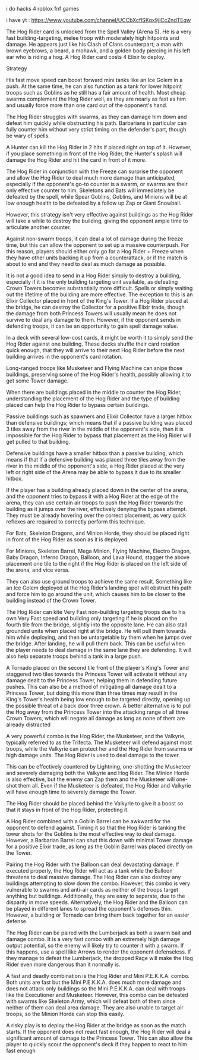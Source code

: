 i do hacks 4 roblox fnf games

i have yt : https://www.youtube.com/channel/UCCbXcflSKqx9jiCcZndTEqw

The Hog Rider card is unlocked from the Spell Valley (Arena 5). He is a very fast building-targeting, melee troop with moderately high hitpoints and damage. He appears just like his Clash of Clans counterpart; a man with brown eyebrows, a beard, a mohawk, and a golden body piercing in his left ear who is riding a hog. A Hog Rider card costs 4 Elixir to deploy.

Strategy

His fast move speed can boost forward mini tanks like an Ice Golem in a push. At the same time, he can also function as a tank for lower hitpoint troops such as Goblins as he still has a fair amount of health. Most cheap swarms complement the Hog Rider well, as they are nearly as fast as him and usually force more than one card out of the opponent's hand.

The Hog Rider struggles with swarms, as they can damage him down and defeat him quickly while obstructing his path. Barbarians in particular can fully counter him without very strict timing on the defender's part, though be wary of spells.

A Hunter can kill the Hog Rider in 2 hits if placed right on top of it. However, if you place something in front of the Hog Rider, the Hunter's splash will damage the Hog Rider and hit the card in front of it more.

The Hog Rider in conjunction with the Freeze can surprise the opponent and allow the Hog Rider to deal much more damage than anticipated, especially if the opponent's go-to counter is a swarm, or swarms are their only effective counter to him. Skeletons and Bats will immediately be defeated by the spell, while Spear Goblins, Goblins, and Minions will be at low enough health to be defeated by a follow up Zap or Giant Snowball.

However, this strategy isn't very effective against buildings as the Hog Rider will take a while to destroy the building, giving the opponent ample time to articulate another counter.

Against non-swarm troops, it can deal a lot of damage during the freeze time, but this can allow the opponent to set up a massive counterpush. For this reason, players should either only go for a Hog Rider + Freeze when they have other units backing it up from a counterattack, or if the match is about to end and they need to deal as much damage as possible.

It is not a good idea to send in a Hog Rider simply to destroy a building, especially if it is the only building targeting unit available, as defeating Crown Towers becomes substantially more difficult. Spells or simply waiting out the lifetime of the building are more effective. The exception to this is an Elixir Collector placed in front of the King's Tower. If a Hog Rider placed at the bridge, he can destroy the Collector for a positive Elixir trade, though the damage from both Princess Towers will usually mean he does not survive to deal any damage to them. However, if the opponent sends in defending troops, it can be an opportunity to gain spell damage value.

In a deck with several low-cost cards, it might be worth it to simply send the Hog Rider against one building. These decks shuffle their card rotation quick enough, that they will arrive to their next Hog Rider before the next building arrives in the opponent's card rotation.

Long-ranged troops like Musketeer and Flying Machine can snipe those buildings, preserving some of the Hog Rider's health, possibly allowing it to get some Tower damage.

When there are buildings placed in the middle to counter the Hog Rider, understanding the placement of the Hog Rider and the type of building placed can help the Hog Rider to bypass certain buildings.

Passive buildings such as spawners and Elixir Collector have a larger hitbox than defensive buildings; which means that if a passive building was placed 3 tiles away from the river in the middle of the opponent's side, then it is impossible for the Hog Rider to bypass that placement as the Hog Rider will get pulled to that building.

Defensive buildings have a smaller hitbox than a passive building, which means if that if a defensive building was placed three tiles away from the river in the middle of the opponent's side, a Hog Rider placed at the very left or right side of the Arena may be able to bypass it due to its smaller hitbox.

If the player has a building already placed down in the center of the arena, and the opponent tries to bypass it with a Hog Rider at the edge of the arena, they can use certain air troops to push the Hog Rider towards the building as it jumps over the river, effectively denying the bypass attempt. They must be already hovering over the correct placement, as very quick reflexes are required to correctly perform this technique.

For Bats, Skeleton Dragons, and Minion Horde, they should be placed right in front of the Hog Rider as soon as it is deployed.

For Minions, Skeleton Barrel, Mega Minion, Flying Machine, Electro Dragon, Baby Dragon, Inferno Dragon, Balloon, and Lava Hound, stagger the above placement one tile to the right if the Hog Rider is placed on the left side of the arena, and vice versa.

They can also use ground troops to achieve the same result. Something like an Ice Golem deployed at the Hog Rider’s landing spot will obstruct his path and force him to go around the unit, which causes him to be closer to the building instead of the Crown Tower.

The Hog Rider can kite Very Fast non-building targeting troops due to his own Very Fast speed and building only targeting if he is placed on the fourth tile from the bridge, slightly into the opposite lane. He can also stall grounded units when placed right at the bridge. He will pull them towards him while deploying, and then be untargetable by them when he jumps over the bridge. After landing, he will pull them back. This can be useful when the player needs to deal damage in the same lane they are defending. It will also help separate troops behind a tank in a large push.

A Tornado placed on the second tile front of the player's King's Tower and staggered two tiles towards the Princess Tower will activate it without any damage dealt to the Princess Tower, helping them in defending future pushes. This can also be a method of mitigating all damage dealt to a Princess Tower, but doing this more than three times may result in the King's Tower's health being low enough to be targeted directly, opening up the possible threat of a back door three crown. A better alternative is to pull the Hog away from the Princess Tower into the attacking range of all three Crown Towers, which will negate all damage as long as none of them are already distracted

A very powerful combo is the Hog Rider, the Musketeer, and the Valkyrie, typically referred to as the Trifecta. The Musketeer will defend against most troops, while the Valkyrie can protect her and the Hog Rider from swarms or high damage units. The Hog Rider is used to deal damage to the tower.

This can be effectively countered by Lightning, one-shotting the Musketeer and severely damaging both the Valkyrie and Hog Rider. The Minion Horde is also effective, but the enemy can Zap them and the Musketeer will one-shot them all. Even if the Musketeer is defeated, the Hog Rider and Valkyrie will have enough time to severely damage the Tower.

The Hog Rider should be placed behind the Valkyrie to give it a boost so that it stays in front of the Hog Rider, protecting it.

A Hog Rider combined with a Goblin Barrel can be awkward for the opponent to defend against. Timing it so that the Hog Rider is tanking the tower shots for the Goblins is the most effective way to deal damage. However, a Barbarian Barrel can shut this down with minimal Tower damage for a positive Elixir trade, as long as the Goblin Barrel was placed directly on the Tower.

Pairing the Hog Rider with the Balloon can deal devastating damage. If executed properly, the Hog Rider will act as a tank while the Balloon threatens to deal massive damage. The Hog Rider can also destroy any buildings attempting to slow down the combo. However, this combo is very vulnerable to swarms and anti-air cards as neither of the troops target anything but buildings. Additionally, they are easy to separate, due to the disparity in move speeds. Alternatively, the Hog Rider and the Balloon can be played in different lanes to spread the opponent's defenses thin. However, a building or Tornado can bring them back together for an easier defense.

The Hog Rider can be paired with the Lumberjack as both a swarm bait and damage combo. It is a very fast combo with an extremely high damage output potential, so the enemy will likely try to counter it with a swarm. If this happens, use a spell like Arrows to render the opponent defenseless. If they manage to defeat the Lumberjack, the dropped Rage will make the Hog Rider even more dangerous than it normally is.

A fast and deadly combination is the Hog Rider and Mini P.E.K.K.A. combo. Both units are fast but the Mini P.E.K.K.A. does much more damage and does not attack only buildings so the Mini P.E.K.K.A. can deal with troops like the Executioner and Musketeer. However, this combo can be defeated with swarms like Skeleton Army, which will defeat both of them since neither of them can deal area damage. They are also unable to target air troops, so the Minion Horde can stop this easily.

A risky play is to deploy the Hog Rider at the bridge as soon as the match starts. If the opponent does not react fast enough, the Hog Rider will deal a significant amount of damage to the Princess Tower. This can also allow the player to quickly scout the opponent's deck if they happen to react to him fast enough

